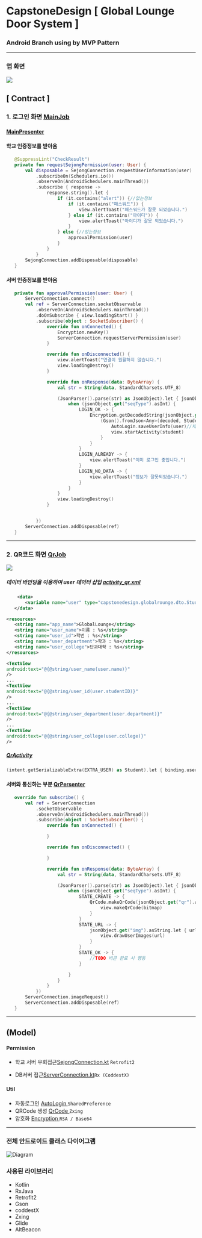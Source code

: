 ﻿# CapstoneDesign [ Global Lounge Door System ]
### Android Branch using by MVP Pattern

<hr/>  

### 앱 화면  
<img src="./image/app.PNG">

 

## [ Contract ]
 ### 1. 로그인 화면 [ MainJob ](https://github.com/zojae031/CapstoneDesign_Global_Rounge_Door_System/blob/android/GlobalRounge/app/src/main/java/capstonedesign/globalrounge/mainjob)
  
 #### [MainPresenter](https://github.com/zojae031/CapstoneDesign_Global_Rounge_Door_System/blob/android/GlobalRounge/app/src/main/java/capstonedesign/globalrounge/mainjob/MainPresenter.kt)  
 #### 학교 인증정보를 받아옴
 ```kotlin
    @SuppressLint("CheckResult")
    private fun requestSejongPermission(user: User) {
        val disposable = SejongConnection.requestUserInformation(user)
            .subscribeOn(Schedulers.io())
            .observeOn(AndroidSchedulers.mainThread())
            .subscribe { response ->
                response.string().let {
                    if (it.contains("alert")) {//없는정보
                        if (it.contains("패스워드")) {
                            view.alertToast("패스워드가 잘못 되었습니다.")
                        } else if (it.contains("아이디")) {
                            view.alertToast("아이디가 잘못 되었습니다.")
                        }
                    } else {//있는정보
                        approvalPermission(user)
                    }
                }
            }
        SejongConnection.addDisposable(disposable)
    }
 ```
 
 #### 서버 인증정보를 받아옴
 ```kotlin
    private fun approvalPermission(user: User) {
        ServerConnection.connect()
        val ref = ServerConnection.socketObservable
            .observeOn(AndroidSchedulers.mainThread())
            .doOnSubscribe { view.loadingStart() }
            .subscribe(object : SocketSubscriber() {
                override fun onConnected() {
                    Encryption.newKey()
                    ServerConnection.requestServerPermission(user)
                }

                override fun onDisconnected() {
                    view.alertToast("연결이 원활하지 않습니다.")
                    view.loadingDestroy()
                }

                override fun onResponse(data: ByteArray) {
                    val str = String(data, StandardCharsets.UTF_8)

                    (JsonParser().parse(str) as JsonObject).let { jsonObject ->
                        when (jsonObject.get("seqType").asInt) {
                            LOGIN_OK -> {
                                Encryption.getDecodedString(jsonObject.get("data").asString).let { decoded ->
                                    (Gson().fromJson<Any>(decoded, Student::class.java) as Student).let { student ->
                                        AutoLogin.saveUserInfo(user)//체크박스에 따른 자동로그인 저장
                                        view.startActivity(student)
                                    }
                                }
                            }
                            LOGIN_ALREADY -> {
                                view.alertToast("이미 로그인 중입니다.")
                            }
                            LOGIN_NO_DATA -> {
                                view.alertToast("정보가 잘못되었습니다.")
                            }
                        }
                    }
                    view.loadingDestroy()
                }


            })
        ServerConnection.addDisposable(ref)
    }
 ```
 <hr>  
 
 ### 2. QR코드 화면 [ QrJob ](https://github.com/zojae031/CapstoneDesign_Global_Rounge_Door_System/blob/android/GlobalRounge/app/src/main/java/capstonedesign/globalrounge/qrjob)
  <img src="./image/qr.png">
  
 
 ##### 데이터 바인딩을 이용하여 user 데이터 삽입 [ activity_qr.xml ](https://github.com/zojae031/CapstoneDesign_Global_Rounge_Door_System/blob/android/GlobalRounge/app/src/main/res/layout/activity_qr.xml)
 
 
 ```xml
     <data>
        <variable name="user" type="capstonedesign.globalrounge.dto.Student"/>
    </data>
 ```    
 
 ```xml
<resources>
    <string name="app_name">GlobalLounge</string>
    <string name="user_name">이름 : %s</string>
    <string name="user_id">학번 : %s</string>
    <string name="user_department">학과 : %s</string>
    <string name="user_college">단과대학 : %s</string>
</resources>

```
 ```xml
 <TextView
 android:text="@{@string/user_name(user.name)}"
 />
 ...
 <TextView
 android:text="@{@string/user_id(user.studentID)}"
 />
 ...
 <TextView
 android:text="@{@string/user_department(user.department)}"
 />
 ...
 <TextView
 android:text="@{@string/user_college(user.college)}"
 />
 ```
 
 ##### [QrActivity](https://github.com/zojae031/CapstoneDesign_Global_Rounge_Door_System/blob/android/GlobalRounge/app/src/main/java/capstonedesign/globalrounge/qrjob/QrActivity.kt)  
 
 ```kotlin
 (intent.getSerializableExtra(EXTRA_USER) as Student).let { binding.user = it }
 
 ```
 
#### 서버와 통신하는 부분 [QrPersenter](https://github.com/zojae031/CapstoneDesign_Global_Rounge_Door_System/blob/android/GlobalRounge/app/src/main/java/capstonedesign/globalrounge/qrjob/QrPresenter.kt)
 ```kotlin
    override fun subscribe() {
        val ref = ServerConnection
            .socketObservable
            .observeOn(AndroidSchedulers.mainThread())
            .subscribe(object : SocketSubscriber() {
                override fun onConnected() {

                }

                override fun onDisconnected() {

                }

                override fun onResponse(data: ByteArray) {
                    val str = String(data, StandardCharsets.UTF_8)

                    (JsonParser().parse(str) as JsonObject).let { jsonObject ->
                        when (jsonObject.get("seqType").asInt) {
                            STATE_CREATE -> {
                                QrCode.makeQrCode(jsonObject.get("qr").asString).let { bitmap ->
                                    view.makeQrCode(bitmap)
                                }
                            }
                            STATE_URL -> {
                                jsonObject.get("img").asString.let { url ->
                                    view.drawUserImages(url)
                                }
                            }
                            STATE_OK -> {
                                //TODO 비콘 완료 시 행동
                            }

                        }
                    }
                }
            })
        ServerConnection.imageRequest()
        ServerConnection.addDisposable(ref)
    }
 ```
 
 
 <hr>  
 
## (Model)  
 
#### Permission
 + 학교 서버 우회접근[SejongConnection.kt](
 https://github.com/zojae031/CapstoneDesign_Global_Rounge_Door_System/blob/android/GlobalRounge/app/src/main/java/capstonedesign/globalrounge/model/permission/SejongConnection.kt) `Retrofit2`
 
 + DB서버 접근[ServerConnection.kt](https://github.com/zojae031/CapstoneDesign_Global_Rounge_Door_System/blob/android/GlobalRounge/app/src/main/java/capstonedesign/globalrounge/model/permission/ServerConnection.kt)``Rx (CoddestX)``
 
 #### Util  
 + 자동로그인  [ AutoLogin ](https://github.com/zojae031/CapstoneDesign_Global_Rounge_Door_System/blob/android/GlobalRounge/app/src/main/java/capstonedesign/globalrounge/model/util/AutoLogin.kt)``SharedPreference``
 + QRCode 생성  [ QrCode ](https://github.com/zojae031/CapstoneDesign_Global_Rounge_Door_System/blob/android/GlobalRounge/app/src/main/java/capstonedesign/globalrounge/model/util/QrCode.kt) ``Zxing``
 + 암호화  [ Encryption ](https://github.com/zojae031/CapstoneDesign_Global_Rounge_Door_System/blob/android/GlobalRounge/app/src/main/java/capstonedesign/globalrounge/model/util/Encryption.kt) ``RSA / Base64``
<hr>


### 전체 안드로이드 클래스 다이어그램
![Diagram](./ClassDiagram/Androidclass.jpg)


### 사용된 라이브러리
+ Kotlin
+ RxJava
+ Retrofit2
+ Gson
+ coddestX
+ Zxing
+ Glide
+ AltBeacon

